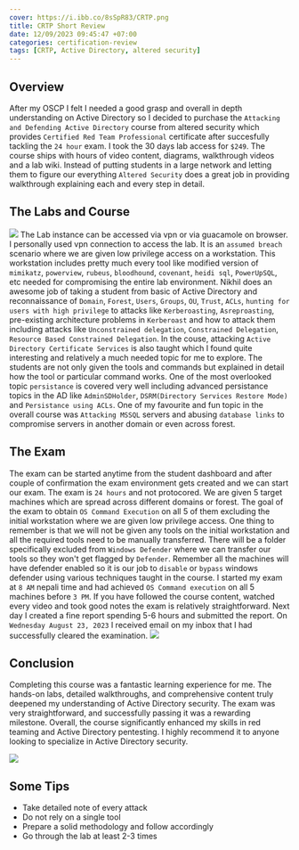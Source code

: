 ```yaml
---
cover: https://i.ibb.co/8sSpR83/CRTP.png
title: CRTP Short Review
date: 12/09/2023 09:45:47 +07:00
categories: certification-review
tags: [CRTP, Active Directory, altered security]
---
```


## Overview
After my OSCP I felt I needed a good grasp and overall in depth understanding on Active Directory so I decided to purchase the `Attacking and Defending Active Directory` course from altered security which provides `Certified Red Team Professional` certificate after succesfully tackling the `24 hour` exam. I took the 30 days lab access for `$249`. The course ships with hours of video content, diagrams, walkthrough videos and a lab wiki. Instead of putting students in a large network and letting them to figure our everything `Altered Security` does a great job in providing walkthrough explaining each and every step in detail.

## The Labs and Course
![](https://i.ibb.co/8zyc3BY/Altered-Security.png)
The Lab instance can be accessed via vpn or via guacamole on browser. I personally used vpn connection to access the lab. It is an `assumed breach` scenario where we are given low privilege access on a workstation. This workstation includes pretty much every tool like modified version of `mimikatz`, `powerview`, `rubeus`, `bloodhound`, `covenant`, `heidi sql`, `PowerUpSQL`, etc needed for compromising the entire lab environment. Nikhil does an awesome job of taking a student from basic of Active Directory and reconnaissance of `Domain`, `Forest`, `Users`, `Groups`, `OU`, `Trust`, `ACLs`, `hunting for users with high privilege` to attacks like `Kerberoasting`, `Asreproasting`, pre-existing architecture problems in `Kerberoast` and how to attack them including attacks like `Unconstrained delegation`, `Constrained Delegation`, `Resource Based Constrained Delegation`. In the couse, attacking `Active Directory Certificate Services` is also taught which I found quite interesting and relatively a much needed topic for me to explore. The students are not only given the tools and commands but explained in detail how the tool or particular command works. One of the most overlooked topic `persistance` is covered very well including advanced persistance topics in the AD like `AdminSDHolder`, `DSRM(Directory Services Restore Mode)` and `Persistance using ACLs`. One of my favourite and fun topic in the overall course was `Attacking MSSQL` servers and abusing `database links` to compromise servers in another domain or even across forest. 

## The Exam
The exam can be started anytime from the student dashboard and after couple of confirmation the exam environment gets created and we can start our exam. The exam is `24 hours` and not protocored. We are given 5 target machines which are spread across different domains or forest. The goal of the exam to obtain `OS Command Execution` on all 5 of them excluding the initial workstation where we are given low privilege access. One thing to remember is that we will not be given any tools on the initial workstation and all the required tools need to be manually transferred. There will be a folder specifically excluded from `Windows Defender` where we can transfer our tools so they won't get flagged by `Defender`. Remember all the machines will have defender enabled so it is our job to `disable` or `bypass` windows defender using various techniques taught in the course. I started my exam at `8 AM` nepali time and had achieved `OS Command execution` on all 5 machines before `3 PM`. If you have followed the course content, watched every video and took good notes the exam is relatively straightforward. Next day I created a fine report spending 5-6 hours and submitted the report. On `Wednesday August 23, 2023` I received email on my inbox that I had successfully cleared the examination.
![](https://i.ibb.co/Gvh0Gw3/resul.png)

## Conclusion
Completing this course was a fantastic learning experience for me. The hands-on labs, detailed walkthroughs, and comprehensive content truly deepened my understanding of Active Directory security. The exam was very straightforward, and successfully passing it was a rewarding milestone. Overall, the course significantly enhanced my skills in red teaming and Active Directory pentesting. I highly recommend it to anyone looking to specialize in Active Directory security.

![](https://i.ibb.co/VWz4324/cert.png)

## Some Tips
- Take detailed note of every attack
- Do not rely on a single tool
- Prepare a solid methodology and follow accordingly
- Go through the lab at least 2-3 times
